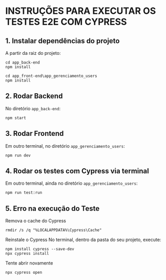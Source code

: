 # INSTRUÇÕES PARA EXECUTAR OS TESTES E2E COM CYPRESS

## 1. Instalar dependências do projeto
A partir da raiz do projeto:

```
cd app_back-end
npm install
```
```
cd app_front-end\app_gerenciamento_users
npm install
```

## 2. Rodar Backend

No diretório `app_back-end`:
```
npm start
```

## 3. Rodar Frontend

Em outro terminal, no diretório `app_gerenciamento_users`:
```
npm run dev
```
## 4. Rodar os testes com Cypress via terminal

Em outro terminal, ainda no diretório `app_gerenciamento_users`:
```
npm run test:run
```
## 5. Erro na execução do Teste

Remova o cache do Cypress
```
rmdir /s /q "%LOCALAPPDATA%\Cypress\Cache"
```

Reinstale o Cypress No terminal, dentro da pasta do seu projeto, execute:
```
npm install cypress --save-dev
npx cypress install
```


Tente abrir novamente
```
npx cypress open
```
